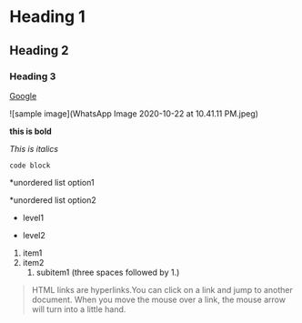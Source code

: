 # Heading 1
## Heading 2
### Heading 3


[Google](http://www.google.com)

![sample image](WhatsApp Image 2020-10-22 at 10.41.11 PM.jpeg)

**this is bold**

_This is italics_

`code block`

*unordered list option1

*unordered list option2

- level1

 - level2

1. item1
2. item2
   1. subitem1 (three spaces followed by 1.)

>HTML links are hyperlinks.You can click on a link and jump to another document. When you move the mouse over a link, the mouse arrow will turn into a little hand.
